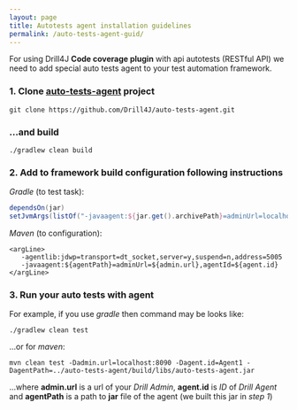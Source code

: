 ```yaml
---
layout: page
title: Autotests agent installation guidelines
permalink: /auto-tests-agent-guid/
---
```


For using Drill4J **Code coverage plugin** with api autotests (RESTful API) we need to add 
special auto tests agent to your test automation framework.

### 1. Clone [auto-tests-agent](https://github.com/Drill4J/auto-tests-agent) project
```console
git clone https://github.com/Drill4J/auto-tests-agent.git
```
### ...and build

```console
./gradlew clean build
```

### 2. Add to framework build configuration following instructions

_Gradle_ (to test task):
```gradle
dependsOn(jar)
setJvmArgs(listOf("-javaagent:${jar.get().archivePath}=adminUrl=localhost:8090,agentId=Agent1"))
```
_Maven_ (to configuration):
```pom
<argLine>
   -agentlib:jdwp=transport=dt_socket,server=y,suspend=n,address=5005
   -javaagent:${agentPath}=adminUrl=${admin.url},agentId=${agent.id}
</argLine>
```

### 3. Run your auto tests with agent

For example, if you use _gradle_ then command may be looks like:

```console
./gradlew clean test
```
...or for _maven_:

```console
mvn clean test -Dadmin.url=localhost:8090 -Dagent.id=Agent1 -DagentPath=../auto-tests-agent/build/libs/auto-tests-agent.jar
```
...where **admin.url** is a url of your _Drill Admin_, **agent.id** is _ID_ of _Drill Agent_ and **agentPath** is a path to
 **jar** file of the agent (we built this jar in _step 1_)
 

